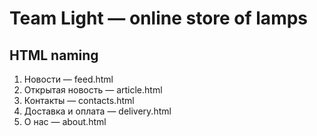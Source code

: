 # Team Light — online store of lamps

## HTML naming
1. Новости — feed.html
1. Открытая новость — article.html 
1. Контакты — contacts.html
1. Доставка и оплата — delivery.html
1. О нас — about.html

